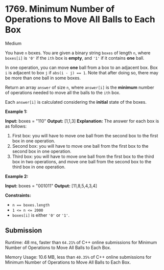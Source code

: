 # 1769.  Minimum Number of Operations to Move All Balls to Each Box

Medium

You have  `n`  boxes. You are given a binary string  `boxes`  of length  `n`, where  `boxes[i]`  is  `'0'`  if the  `ith`  box is  **empty**, and  `'1'`  if it contains  **one**  ball.

In one operation, you can move  **one**  ball from a box to an adjacent box. Box  `i`  is adjacent to box  `j`  if  `abs(i - j) == 1`. Note that after doing so, there may be more than one ball in some boxes.

Return an array  `answer`  of size  `n`, where  `answer[i]`  is the  **minimum**  number of operations needed to move all the balls to the  `ith`  box.

Each  `answer[i]`  is calculated considering the  **initial**  state of the boxes.

**Example 1:**

**Input:** boxes = "110"
**Output:** [1,1,3]
**Explanation:** The answer for each box is as follows:
1) First box: you will have to move one ball from the second box to the first box in one operation.
2) Second box: you will have to move one ball from the first box to the second box in one operation.
3) Third box: you will have to move one ball from the first box to the third box in two operations, and move one ball from the second box to the third box in one operation.

**Example 2:**

**Input:** boxes = "001011"
**Output:** [11,8,5,4,3,4]

**Constraints:**

-   `n == boxes.length`
-   `1 <= n <= 2000`
-   `boxes[i]`  is either  `'0'`  or  `'1'`.

## Submission
  

Runtime: 48 ms, faster than  `64.21%`  of  C++  online submissions for  Minimum Number of Operations to Move All Balls to Each Box.

Memory Usage: 10.6 MB, less than  `40.35%`  of  C++  online submissions for  Minimum Number of Operations to Move All Balls to Each Box.
